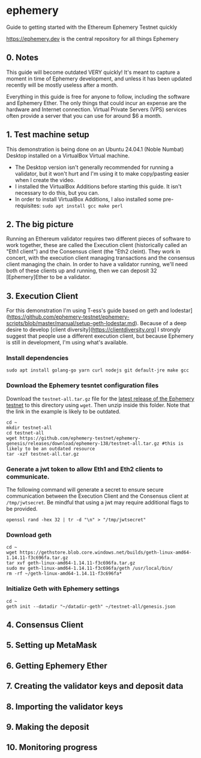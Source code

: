 # ephemery
Guide to getting started with the Ethereum Ephemery Testnet quickly

https://ephemery.dev is the central repository for all things Ephemery

## 0. Notes

This guide will become outdated VERY quickly! It's meant to capture a moment in time of Ephemery development, and unless it has been updated recently will be mostly useless after a month.

Everything in this guide is free for anyone to follow, including the software and Ephemery Ether. The only things that could incur an expense are the hardware and Internet connection. Virtual Private Servers (VPS) services often provide a server that you can use for around $6 a month.

## 1. Test machine setup

This demonstration is being done on an Ubuntu 24.04.1 (Noble Numbat) Desktop installed on a VirtualBox Virtual machine. 
- The Desktop version isn't generally recommended for running a validator, but it won't hurt and I'm using it to make copy/pasting easier when I create the video.
- I installed the VirtualBox Additions before starting this guide. It isn't necessary to do this, but you can.
- In order to install VirtualBox Additions, I also installed some pre-requisites: ```sudo apt install gcc make perl```

## 2. The big picture

Running an Ethereum validator requires two different pieces of software to work together, these are called the Execution client (historically called an "Eth1 client") and the Consensus client (the "Eth2 cleint). They work in concert, with the execution client managing transactions and the consensus client managing the chain. In order to have a validator running, we'll need both of these clients up and running, then we can deposit 32 [Ephemery]Ether to be a validator.

## 3. Execution Client

For this demonstration I'm using T-ess's guide based on geth and lodestar](https://github.com/ephemery-testnet/ephemery-scripts/blob/master/manual/setup-geth-lodestar.md). Because of a deep desire to develop [client diversity](https://clientdiversity.org] I strongly suggest that people use a different execution client, but because Ephemery is still in development, I'm using what's available.

### Install dependencies

```
sudo apt install golang-go yarn curl nodejs git default-jre make gcc
```

### Download the Ephemery tesntet configuration files

Download the `testnet-all.tar.gz` file for the [latest release of the Ephemery testnet](https://github.com/ephemery-testnet/ephemery-genesis/releases) to this directory using `wget`. Then unzip inside this folder. Note that the link in the example is likely to be outdated.

```
cd ~
mkdir testnet-all
cd testnet-all
wget https://github.com/ephemery-testnet/ephemery-genesis/releases/download/ephemery-138/testnet-all.tar.gz #this is likely to be an outdated resource
tar -xzf testnet-all.tar.gz
```

### Generate a jwt token to allow Eth1 and Eth2 clients to communicate.
The following command will generate a secret to ensure secure communication between the Execution Client and the Consensus client at `/tmp/jwtsecret`. Be mindful that using a jwt may require additional flags to be provided.

```
openssl rand -hex 32 | tr -d "\n" > "/tmp/jwtsecret"
```

### Download geth

```
cd ~
wget https://gethstore.blob.core.windows.net/builds/geth-linux-amd64-1.14.11-f3c696fa.tar.gz
tar xvf geth-linux-amd64-1.14.11-f3c696fa.tar.gz
sudo mv geth-linux-amd64-1.14.11-f3c696fa/geth /usr/local/bin/
rm -rf ~/geth-linux-amd64-1.14.11-f3c696fa*
```
### Initialize Geth with Ephemery settings

```
cd ~
geth init --datadir "~/datadir-geth" ~/testnet-all/genesis.json
```




## 4. Consensus Client

## 5. Setting up MetaMask

## 6. Getting Ephemery Ether

## 7. Creating the validator keys and deposit data

## 8. Importing the validator keys

## 9. Making the deposit

## 10. Monitoring progress
